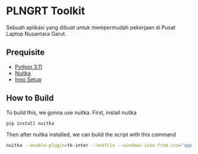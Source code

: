 # PLNGRT Toolkit

Sebuah aplikasi yang dibuat untuk mempermudah pekerjaan di Pusat Laptop Nusantara Garut.


## Prequisite

- [Python 3.11](https://www.python.org/downloads/release/python-3110/)
- [Nuitka](https://nuitka.net/index.html)
- [Inno Setup](https://jrsoftware.org/isinfo.php)

## How to Build

To build this, we gonna use nuitka. First, install nuitka

```bash
pip install nuitka
```

Then after nuitka installed, we can build the script with this command
```bash
nuitka --enable-plugin=tk-inter --onefile --windows-icon-from-ico="app icon 64x64.ico" plngrt-toolkit.py
```
